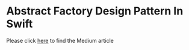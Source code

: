 # Abstract Factory Design Pattern In Swift

Please click [here](https://medium.com/@SahilSatralkar_18053/abstract-factory-design-pattern-in-swift-e606a7e487b2) to find the Medium article
